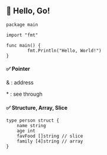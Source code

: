 ## 📣 Hello, Go!



```
package main

import "fmt"

func main() {
        fmt.Println("Hello, World!")
}
```


#### ✅ Pointer
& : address

<a>*</a> : see through


#### ✅ Structure, Array, Slice
```
type person struct {
	name string
	age int
	favFood []string // slice
	family [4]string // array
}
```
